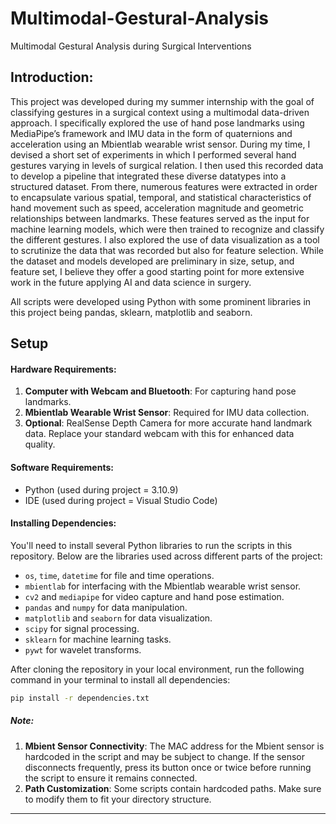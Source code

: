 # Multimodal-Gestural-Analysis
Multimodal Gestural Analysis during Surgical Interventions

## Introduction:

This project was developed during my summer internship with the goal of classifying gestures in a surgical context using a multimodal data-driven approach. I specifically explored the use of hand pose landmarks using MediaPipe’s framework and IMU data in the form of quaternions and acceleration using an Mbientlab wearable wrist sensor. During my time, I devised a short set of experiments in which I performed several hand gestures varying in levels of surgical relation. I then used this recorded data to develop a pipeline that integrated these diverse datatypes into a structured dataset. From there, numerous features were extracted in order to encapsulate various spatial, temporal, and statistical characteristics of hand movement such as speed, acceleration magnitude and geometric relationships between landmarks. These features served as the input for machine learning models, which were then trained to recognize and classify the different gestures. I also explored the use of data visualization as a tool to scrutinize the data that was recorded but also for feature selection. While the dataset and models developed are preliminary in size, setup, and feature set, I believe they offer a good starting point for more extensive work in the future applying AI and data science in surgery.

All scripts were developed using Python with some prominent libraries in this project being pandas, sklearn, matplotlib and seaborn.

## Setup 

#### Hardware Requirements:

1. **Computer with Webcam and Bluetooth**: For capturing hand pose landmarks.
2. **Mbientlab Wearable Wrist Sensor**: Required for IMU data collection.
3. **Optional**: RealSense Depth Camera for more accurate hand landmark data. Replace your standard webcam with this for enhanced data quality.

#### Software Requirements:

- Python (used during project = 3.10.9)
- IDE (used during project = Visual Studio Code)
  
#### Installing Dependencies:

You'll need to install several Python libraries to run the scripts in this repository. Below are the libraries used across different parts of the project:

- `os`, `time`, `datetime` for file and time operations.
- `mbientlab` for interfacing with the Mbientlab wearable wrist sensor.
- `cv2` and `mediapipe` for video capture and hand pose estimation.
- `pandas` and `numpy` for data manipulation.
- `matplotlib` and `seaborn` for data visualization.
- `scipy` for signal processing.
- `sklearn` for machine learning tasks.
- `pywt` for wavelet transforms.

After cloning the repository in your local environment, run the following command in your terminal to install all dependencies:

```bash
pip install -r dependencies.txt
```

##### Note:

1. **Mbient Sensor Connectivity**: The MAC address for the Mbient sensor is hardcoded in the script and may be subject to change. If the sensor disconnects frequently, press its button once or twice before running the script to ensure it remains connected.
2. **Path Customization**: Some scripts contain hardcoded paths. Make sure to modify them to fit your directory structure.

---
